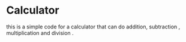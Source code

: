 # Calculator
this is a simple code for a calculator that can do addition, subtraction , multiplication and division .
